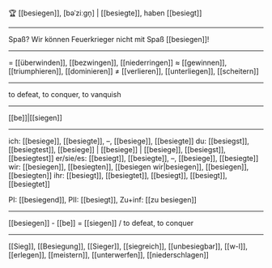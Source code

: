 🏆 [[besiegen]], [bəˈziːɡn̩] | [[besiegte]], haben [[besiegt]]

---
Spaß? Wir können Feuerkrieger nicht mit Spaß [[besiegen]]!

---
= [[überwinden]], [[bezwingen]], [[niederringen]]
≈ [[gewinnen]], [[triumphieren]], [[dominieren]]
≠ [[verlieren]], [[unterliegen]], [[scheitern]]

---
to defeat, to conquer, to vanquish

---
[[be]]|[[siegen]]

---
ich: [[besiege]], [[besiegte]], –, [[besiege]], [[besiegte]]
du: [[besiegst]], [[besiegtest]], [[besiege]] | [[besiege]] | [[besiege]], [[besiegst]], [[besiegtest]]
er/sie/es: [[besiegt]], [[besiegte]], –, [[besiege]], [[besiegte]]
wir: [[besiegen]], [[besiegten]], [[besiegen wir|besiegen]], [[besiegen]], [[besiegten]]
ihr: [[besiegt]], [[besiegtet]], [[besiegt]], [[besiegt]], [[besiegtet]]

PI: [[besiegend]], PII: [[besiegt]], Zu+inf: [[zu besiegen]]

---
[[besiegen]] - [[be]] = [[siegen]] / to defeat, to conquer

---
[[Sieg]], [[Besiegung]], [[Sieger]], [[siegreich]], [[unbesiegbar]], [[w-l]], [[erlegen]], [[meistern]], [[unterwerfen]], [[niederschlagen]]